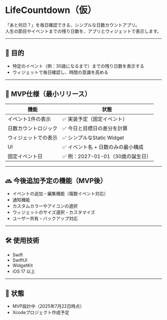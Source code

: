 # LifeCountdown（仮）

「あと何日？」を毎日確認できる、シンプルな日数カウントアプリ。  
人生の節目やイベントまでの残り日数を、アプリとウィジェットで表示します。

---

## 🎯 目的

- 特定のイベント（例：30歳になるまで）までの残り日数を表示する
- ウィジェットで毎日確認し、時間の意識を高める

---

## 📱 MVP仕様（最小リリース）

| 機能                         | 状態 |
|------------------------------|------|
| イベント1件の表示            | ✅ 実装予定（固定イベント） |
| 日数カウントロジック         | ✅ 今日と目標日の差分を計算 |
| ウィジェットでの表示         | ✅ シンプルなStatic Widget |
| UI                           | ✅ イベント名 + 日数のみの最小構成 |
| 固定イベント日               | ✅ 例：2027-01-01（30歳の誕生日） |

---

## 🔜 今後追加予定の機能（MVP後）

- イベントの追加・編集機能（複数イベント対応）
- 通知機能
- カスタムカラーやアイコンの選択
- ウィジェットのサイズ選択・カスタマイズ
- ユーザー共有・バックアップ対応

---

## 🛠 使用技術

- Swift
- SwiftUI
- WidgetKit
- iOS 17 以上

---

## 🧪 状態

- MVP設計中（2025年7月22日時点）
- Xcodeプロジェクト作成予定

